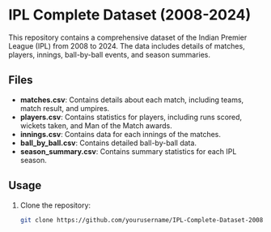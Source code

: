 # IPL Complete Dataset (2008-2024)

This repository contains a comprehensive dataset of the Indian Premier League (IPL) from 2008 to 2024. The data includes details of matches, players, innings, ball-by-ball events, and season summaries.

## Files

- **matches.csv**: Contains details about each match, including teams, match result, and umpires.
- **players.csv**: Contains statistics for players, including runs scored, wickets taken, and Man of the Match awards.
- **innings.csv**: Contains data for each innings of the matches.
- **ball_by_ball.csv**: Contains detailed ball-by-ball data.
- **season_summary.csv**: Contains summary statistics for each IPL season.

## Usage

1. Clone the repository:
   ```bash
   git clone https://github.com/yourusername/IPL-Complete-Dataset-2008-2024.git

